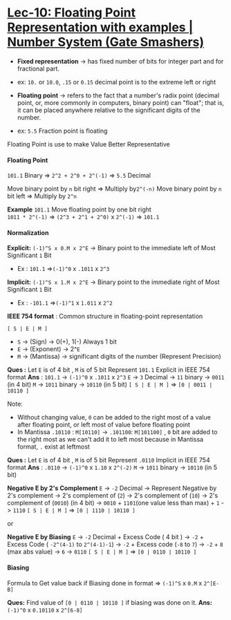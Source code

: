 
# [Lec-10: Floating Point Representation with examples | Number System (Gate Smashers)](https://youtu.be/4gNs7B4ZTjc)

- **Fixed representation** -> has fixed number of bits for integer part and for fractional part.
- ex: `10.` or `10.0`, `.15` or `0.15` decimal point is to the extreme left or right

- **Floating point** -> refers to the fact that a number's radix point (decimal point, or, more commonly in computers, binary point) can "float"; that is, it can be placed anywhere relative to the significant digits of the number.
- ex: `5.5` Fraction point is floating

Floating Point is use to make Value Better Representative
#### Floating Point

`101.1` Binary => `2^2 + 2^0 + 2^(-1)` => `5.5` Decimal

Move binary point by `n` bit right =>  Multiply by`2^(-n)`
Move binary point by `n` bit left => Multiply by `2^n`


**Example** 
`101.1` 
Move floating point by one bit right  
`1011 * 2^(-1)` => `(2^3 + 2^1 + 2^0)` x `2^(-1)` => `101.1`


#### Normalization

**Explicit:** `(-1)^S x 0.M x 2^E` -> Binary point to the immediate left of Most Significant `1` Bit
- Ex : `101.1` =>`(-1)^0` x `.1011` x `2^3` 

**Implicit:** `(-1)^S x 1.M x 2^E` -> Binary point to the immediate right of Most Significant `1` Bit
- Ex : `-101.1` =>`(-1)^1` x `1.011` x `2^2` 

**IEEE 754 format** : Common structure in floating-point representation

`[ S | E | M ]`
- `S`  -> (Sign) -> 0(+), 1(-)   Always 1 bit
- `E` -> (Exponent) -> 2^`E`
- `M` -> (Mantissa) -> significant digits of the number (Represent Precision)


**Ques :**  Let `E` is of 4 bit , `M` is of 5 bit Represent `101.1`  Explicit in IEEE 754 format
**Ans** :  `101.1` -> `(-1)^0` x `.1011` x `2^3`
`E` -> `3` Decimal -> `11` binary -> `0011` (in 4 bit)
`M` -> `1011` binary -> `10110` (in 5 bit)
`[ S | E | M ]` => `[0 | 0011 | 10110 ]`

Note:  
- Without changing value, `0` can be added to the right most of a value after floating point, or left most of value before floating point
- In Mantissa `.10110` : `M[10110]` -> `.101100`: `M[101100]` , `0` bit are added to the right most as we can't add it to left most because in Mantissa format, `.` exist at leftmost

**Ques :**  Let `E` is of 4 bit , `M` is of 5 bit Represent `.0110`  Implicit in IEEE 754 format
**Ans** :  `.0110` -> `(-1)^0` x `1.10` x `2^(-2)`
`M` -> `1011` binary -> `10110` (in 5 bit)

**Negative E by 2's Complement**
 `E` -> `-2` Decimal -> Represent Negative by 2's complement -> 2's complement of (`2`) -> 2's complement of (`10`) -> 2's complement of (`0010`) (in 4 bit) -> `0010` + `1101`(one value less than max) + `1` -> `1110`
`[ S | E | M ]` => `[0 | 1110 | 10110 ]`

or 

**Negative E by Biasing**
`E` -> `-2` Decimal + Excess Code ( 4 bit ) -> `-2` + Excess Code ( `-2^(4-1)` to `2^(4-1)-1`) -> `-2` + Excess code (`-8` to `7`) -> `-2` + `8` (max abs value) -> `6` -> `0110`
`[ S | E | M ]` => `[0 | 0110 | 10110 ]`

#### Biasing

Formula to Get value back if Biasing done in format
=> `(-1)^S` x `0.M` x `2^[E-B]`

**Ques:** Find value of `[0 | 0110 | 10110 ]` if biasing was done on it.
**Ans:** `(-1)^0` x `0.10110` x `2^[6-8]`
